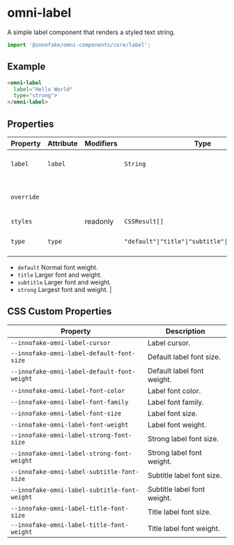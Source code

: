 # omni-label

A simple label component that renders a styled text string.

```js 
import '@innofake/omni-components/core/label'; 
```

## Example

```html
<omni-label  label="Hello World"  type="strong"></omni-label>
```

## Properties

| Property   | Attribute | Modifiers | Type                                             | Default   | Description                                      |
|------------|-----------|-----------|--------------------------------------------------|-----------|--------------------------------------------------|
| `label`    | `label`   |           | `String`                                         |           | The label string to display.                     |
| `override` |           |           |                                                  |           | The element style template.                      |
| `styles`   |           | readonly  | `CSSResult[]`                                    |           |                                                  |
| `type`     | `type`    |           | `"default"\|"title"\|"subtitle"\|"strong"\|String` | "default" | The type of label to display:- `default` Normal font weight.- `title` Larger font and weight.- `subtitle` Larger font and weight.- `strong` Largest font and weight. |

## CSS Custom Properties

| Property                                     | Description                 |
|----------------------------------------------|-----------------------------|
| `--innofake-omni-label-cursor`               | Label cursor.               |
| `--innofake-omni-label-default-font-size`    | Default label font size.    |
| `--innofake-omni-label-default-font-weight`  | Default label font weight.  |
| `--innofake-omni-label-font-color`           | Label font color.           |
| `--innofake-omni-label-font-family`          | Label font family.          |
| `--innofake-omni-label-font-size`            | Label font size.            |
| `--innofake-omni-label-font-weight`          | Label font weight.          |
| `--innofake-omni-label-strong-font-size`     | Strong label font size.     |
| `--innofake-omni-label-strong-font-weight`   | Strong label font weight.   |
| `--innofake-omni-label-subtitle-font-size`   | Subtitle label font size.   |
| `--innofake-omni-label-subtitle-font-weight` | Subtitle label font weight. |
| `--innofake-omni-label-title-font-size`      | Title label font size.      |
| `--innofake-omni-label-title-font-weight`    | Title label font weight.    |
